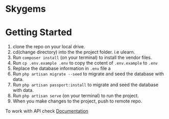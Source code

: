 # Skygems

# Getting Started

1. clone the repo on your local drive.
2. cd(change directory) into the the project folder. i.e ulearn.
3. Run `composer install` (on your terminal) to install the vendor files.
4. Run `cp .env.example .env` to copy the cotent of `.env.example` to `.env`
5. Replace the database information in `.env` file a
6. Run `php artisan migrate --seed` to migrate and seed the database with data.
7. Run `php artisan passport:install` to migrate and seed the database with data.
8. Run `php artisan serve` (on your terminal) to run the project.
9. When you make changes to the project, push to remote repo.

To work with API check [Documentation](https://www.postman.com/collections/6cbaefb7631813211002)
